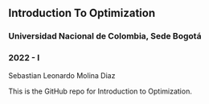 ## Introduction To Optimization 
### Universidad Nacional de Colombia, Sede Bogotá 
### 2022 - I 
Sebastian Leonardo Molina Diaz 

This is the GitHub repo for Introduction to Optimization.
